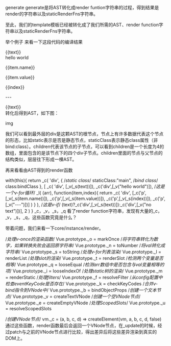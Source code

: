 
generate
generate是将AST转化成render funtion字符串的过程，得到结果是render的字符串以及staticRenderFns字符串。

至此，我们的template模板已经被转化成了我们所需的AST、render function字符串以及staticRenderFns字符串。

举个例子
来看一下这段代码的编译结果

<div class="main" :class="bindClass">
    <div>{{text}}</div>
    <div>hello world</div>
    <div v-for="(item, index) in arr">
        <p>{{item.name}}</p>
        <p>{{item.value}}</p>
        <p>{{index}}</p>
        <p>---</p>
    </div>
    <div v-if="text">
        {{text}}
    </div>
    <div v-else></div>
</div>
转化后得到AST，如下图：

img

我们可以看到最外层的div是这颗AST的根节点，节点上有许多数据代表这个节点的形态，比如static表示是否是静态节点，staticClass表示静态class属性（非bind:class）。children代表该节点的子节点，可以看到children是一个长度为4的数组，里面包含的是该节点下的四个div子节点。children里面的节点与父节点的结构类似，层层往下形成一棵AST。

再来看看由AST得到的render函数

with(this){
    return _c(  'div',
                {
                    /*static class*/
                    staticClass:"main",
                    /*bind class*/
                    class:bindClass
                },
                [
                    _c( 'div', [_v(_s(text))]),
                    _c('div',[_v("hello world")]),
                    /*这是一个v-for循环*/
                    _l(
                        (arr),
                        function(item,index){
                            return _c(  'div',
                                        [_c('p',[_v(_s(item.name))]),
                                        _c('p',[_v(_s(item.value))]),
                                        _c('p',[_v(_s(index))]),
                                        _c('p',[_v("---")])]
                                    )
                        }
                    ),
                    /*这是v-if*/
                    (text)?_c('div',[_v(_s(text))]):_c('div',[_v("no text")])],
                    2
            )
}
_c，_v，_s，_q
看了render function字符串，发现有大量的_c，_v，_s，_q，这些函数究竟是什么？

带着问题，我们来看一下core/instance/render。

/*处理v-once的渲染函数*/
  Vue.prototype._o = markOnce
  /*将字符串转化为数字，如果转换失败会返回原字符串*/
  Vue.prototype._n = toNumber
  /*将val转化成字符串*/
  Vue.prototype._s = toString
  /*处理v-for列表渲染*/
  Vue.prototype._l = renderList
  /*处理slot的渲染*/
  Vue.prototype._t = renderSlot
  /*检测两个变量是否相等*/
  Vue.prototype._q = looseEqual
  /*检测arr数组中是否包含与val变量相等的项*/
  Vue.prototype._i = looseIndexOf
  /*处理static树的渲染*/
  Vue.prototype._m = renderStatic
  /*处理filters*/
  Vue.prototype._f = resolveFilter
  /*从config配置中检查eventKeyCode是否存在*/
  Vue.prototype._k = checkKeyCodes
  /*合并v-bind指令到VNode中*/
  Vue.prototype._b = bindObjectProps
  /*创建一个文本节点*/
  Vue.prototype._v = createTextVNode
  /*创建一个空VNode节点*/
  Vue.prototype._e = createEmptyVNode
  /*处理ScopedSlots*/
  Vue.prototype._u = resolveScopedSlots

  /*创建VNode节点*/
  vm._c = (a, b, c, d) => createElement(vm, a, b, c, d, false)
通过这些函数，render函数最后会返回一个VNode节点，在_update的时候，经过patch与之前的VNode节点进行比较，得出差异后将这些差异渲染到真实的DOM上。
